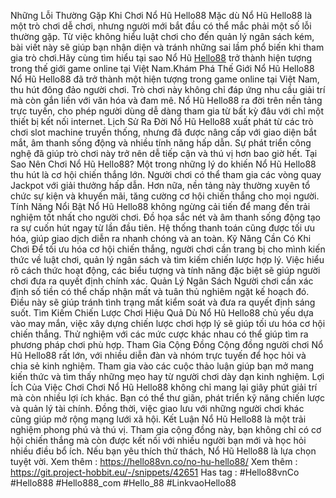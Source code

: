 Những Lỗi Thường Gặp Khi Chơi Nổ Hũ Hello88
Mặc dù Nổ Hũ Hello88 là một trò chơi dễ chơi, nhưng người mới bắt đầu có thể mắc phải một số lỗi thường gặp. Từ việc không hiểu luật chơi cho đến quản lý ngân sách kém, bài viết này sẽ giúp bạn nhận diện và tránh những sai lầm phổ biến khi tham gia trò chơi.Hãy cùng tìm hiểu tại sao Nổ Hũ [Hello88](https://hello88vn.co/) trở thành hiện tượng trong thế giới game online tại Việt Nam.Khám Phá Thế Giới Nổ Hũ Hello88
Nổ Hũ Hello88 đã trở thành một hiện tượng trong game online tại Việt Nam, thu hút đông đảo người chơi. Trò chơi này không chỉ đáp ứng nhu cầu giải trí mà còn gắn liền với văn hóa và đam mê. Nổ Hũ Hello88 ra đời trên nền tảng trực tuyến, cho phép người dùng dễ dàng tham gia từ bất kỳ đâu với chỉ một thiết bị kết nối internet.
Lịch Sử Ra Đời
Nổ Hũ Hello88 xuất phát từ các trò chơi slot machine truyền thống, nhưng đã được nâng cấp với giao diện bắt mắt, âm thanh sống động và nhiều tính năng hấp dẫn. Sự phát triển công nghệ đã giúp trò chơi này trở nên dễ tiếp cận và thú vị hơn bao giờ hết.
Tại Sao Nên Chơi Nổ Hũ Hello88?
Một trong những lý do khiến Nổ Hũ Hello88 thu hút là cơ hội chiến thắng lớn. Người chơi có thể tham gia các vòng quay Jackpot với giải thưởng hấp dẫn. Hơn nữa, nền tảng này thường xuyên tổ chức sự kiện và khuyến mãi, tăng cường cơ hội chiến thắng cho mọi người.
Tính Năng Nổi Bật
Nổ Hũ Hello88 không ngừng cải tiến để mang đến trải nghiệm tốt nhất cho người chơi. Đồ họa sắc nét và âm thanh sống động tạo ra sự cuốn hút ngay từ lần đầu tiên. Hệ thống thanh toán cũng được tối ưu hóa, giúp giao dịch diễn ra nhanh chóng và an toàn.
Kỹ Năng Cần Có Khi Chơi
Để tối ưu hóa cơ hội chiến thắng, người chơi cần trang bị cho mình kiến thức về luật chơi, quản lý ngân sách và tìm kiếm chiến lược hợp lý. Việc hiểu rõ cách thức hoạt động, các biểu tượng và tính năng đặc biệt sẽ giúp người chơi đưa ra quyết định chính xác.
Quản Lý Ngân Sách
Người chơi cần xác định số tiền có thể chấp nhận mất và tuân thủ nghiêm ngặt kế hoạch đó. Điều này sẽ giúp tránh tình trạng mất kiểm soát và đưa ra quyết định sáng suốt.
Tìm Kiếm Chiến Lược Chơi Hiệu Quả
Dù Nổ Hũ Hello88 chủ yếu dựa vào may mắn, việc xây dựng chiến lược chơi hợp lý sẽ giúp tối ưu hóa cơ hội chiến thắng. Thử nghiệm với các mức cược khác nhau có thể giúp tìm ra phương pháp chơi phù hợp.
Tham Gia Cộng Đồng
Cộng đồng người chơi Nổ Hũ Hello88 rất lớn, với nhiều diễn đàn và nhóm trực tuyến để học hỏi và chia sẻ kinh nghiệm. Tham gia vào các cuộc thảo luận giúp bạn mở mang kiến thức và tìm thấy những mẹo hay từ người chơi dày dạn kinh nghiệm.
Lợi Ích Của Việc Chơi
Chơi Nổ Hũ Hello88 không chỉ mang lại giây phút giải trí mà còn nhiều lợi ích khác. Bạn có thể thư giãn, phát triển kỹ năng chiến lược và quản lý tài chính. Đồng thời, việc giao lưu với những người chơi khác cũng giúp mở rộng mạng lưới xã hội.
Kết Luận
Nổ Hũ Hello88 là một trải nghiệm phong phú và thú vị. Tham gia cộng đồng này, bạn không chỉ có cơ hội chiến thắng mà còn được kết nối với nhiều người bạn mới và học hỏi nhiều điều bổ ích. Nếu bạn yêu thích thử thách, Nổ Hũ Hello88 là lựa chọn tuyệt vời.
Xem thêm : https://hello88vn.co/no-hu-hello88/
Xem thêm : https://git.project-hobbit.eu/-/snippets/42651
Has tag : #Hello88vnCo #Hello888 #Hello888_com #Hello_88 #LinkvaoHello88
